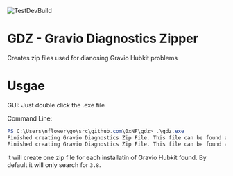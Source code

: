 ![TestDevBuild](https://github.com/0xNF/gdz/workflows/TestDevBuild/badge.svg)

# GDZ - Gravio Diagnostics Zipper
Creates zip files used for dianosing Gravio Hubkit problems

# Usgae
GUI:
Just double click the .exe file  
  
Command Line:
```powershell
PS C:\Users\nflower\go\src\github.com\0xNF\gdz> .\gdz.exe
Finished creating Gravio Diagnostics Zip File. This file can be found at GravioDiagnostics_windows_4.0_1600943385089.zip
Finished creating Gravio Diagnostics Zip File. This file can be found at GravioDiagnostics_windows_3.8_1600943385173.zip
```

it will create one zip file for each installatin of Gravio Hubkit found. By default it will only search for `3.8`.


